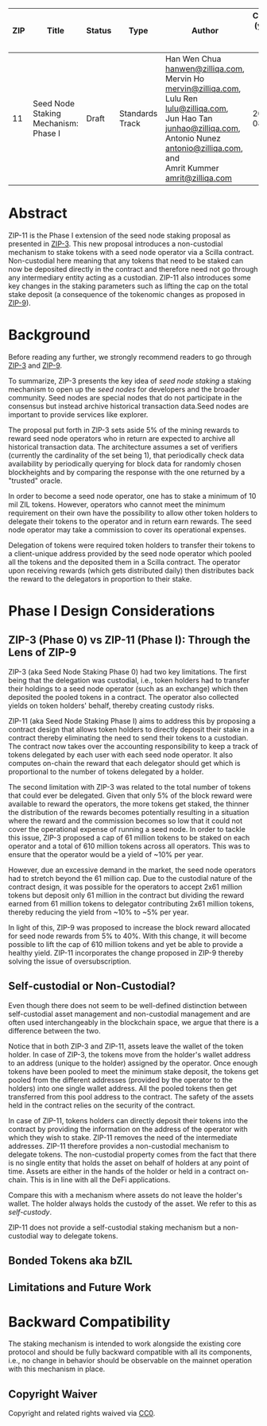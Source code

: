 | ZIP | Title | Status | Type  | Author| Created (yyyy-mm-dd) | Updated (yyyy-mm-dd) |
| --- | ---------------------------- | ------ | ----- | ----------------- | -------------------- | -------------------- |
| 11   | Seed Node Staking Mechanism: Phase I | Draft  | Standards Track | Han Wen Chua <hanwen@zilliqa.com>, <br> Mervin Ho <mervin@zilliqa.com>, <br> Lulu Ren <lulu@zilliqa.com>, <br> Jun Hao Tan <junhao@zilliqa.com>, <br> Antonio Nunez <antonio@zilliqa.com>,  and <br> Amrit Kummer <amrit@zilliqa.com> | 2020-08-17| 2020-08-17|


# Abstract

ZIP-11 is the Phase I extension of the seed node staking proposal as presented
in [ZIP-3](https://github.com/Zilliqa/ZIP/blob/master/zips/zip-3.md). This new
proposal introduces a non-custodial mechanism to stake tokens with a seed node
operator via a Scilla contract. Non-custodial here meaning that any tokens that
need to be staked can now be deposited directly in the contract and therefore
need not go through any intermediary entity acting as a custodian. ZIP-11 also
introduces some key changes in the staking parameters such as lifting the cap
on the total stake deposit (a consequence of the tokenomic changes as proposed
in [ZIP-9](https://github.com/Zilliqa/ZIP/blob/zip-9/zips/zip-9.md)).

# Background

Before reading any further, we strongly recommend readers to go through
[ZIP-3](https://github.com/Zilliqa/ZIP/blob/master/zips/zip-3.md) and
[ZIP-9](https://github.com/Zilliqa/ZIP/blob/zip-9/zips/zip-9.md). 

To summarize, ZIP-3 presents the key idea of _seed node staking_ a staking
mechanism to open up the _seed nodes_ for developers and the broader community.
Seed nodes are special nodes that do not participate in the consensus but
instead archive historical transaction data.Seed nodes are important to provide
services like explorer. 

The proposal put forth in ZIP-3 sets aside 5% of the mining rewards to reward
seed node operators who in return are expected to archive all historical
transaction data. The architecture assumes a set of verifiers (currently the
cardinality of the set being 1), that periodically check data availability by
periodically querying for block data for randomly chosen blockheights and by
comparing the response with the one returned by a "trusted" oracle. 

In order to become a seed node operator, one has to stake a minimum of 10 mil
ZIL tokens. However, operators who cannot meet the minimum requirement on
their own have the possibility to allow other token holders to delegate their
tokens to the operator and in return earn rewards. The seed node operator may
take a commission to cover its operational expenses. 

Delegation of tokens were required token holders to transfer their tokens to a
client-unique address provided by the seed node operator which pooled all the
tokens and the deposited them in a Scilla contract. The operator upon receiving
rewards (which gets distributed daily) then distributes back the reward to the
delegators in proportion to their stake.  

# Phase I Design Considerations

## ZIP-3 (Phase 0) vs ZIP-11 (Phase I): Through the Lens of ZIP-9

ZIP-3 (aka Seed Node Staking Phase 0) had two key limitations. The first being
that the delegation was custodial, i.e., token holders had to transfer their
holdings to a seed node operator (such as an exchange) which then deposited the
pooled tokens in a contract. The operator also collected yields on token
holders' behalf, thereby creating custody risks.

ZIP-11 (aka Seed Node Staking Phase I) aims to address this by proposing a
contract design that allows token holders to directly deposit their stake in a
contract thereby eliminating the need to send their tokens to a custodian. The
contract now takes over the accounting responsibility to keep a track of tokens
delegated by each user with each seed node operator. It also computes on-chain
the reward that each delegator should get which is proportional to the number
of tokens delegated by a holder. 

The second limitation with ZIP-3 was related to the total number of tokens that
could ever be delegated. Given that only 5% of the block reward were available
to reward the operators, the more tokens get staked, the thinner the
distribution of the rewards becomes potentially resulting in a situation where
the reward and the commission becomes so low that it could not cover the
operational expense of running a seed node. In order to tackle this issue,
ZIP-3 proposed a cap of 61 million tokens to be staked on each operator and a
total of 610 million tokens across all operators. This was to ensure that the
operator would be a yield of ~10% per year. 

However, due an excessive demand in the market, the seed node operators had to
stretch beyond the 61 million cap. Due to the custodial nature of the contract
design, it was possible for the operators to accept 2x61 million tokens but
deposit only 61 million in the contract but dividing the reward earned from 61
million tokens to delegator contributing  2x61 million tokens, thereby reducing
the yield from ~10% to ~5% per year. 

In light of this, ZIP-9 was proposed to increase the block reward allocated for
seed node rewards from 5% to 40%. With this change, it will become possible to
lift the cap of 610 million tokens and yet be able to provide a healthy yield.
ZIP-11 incorporates the change proposed in ZIP-9 thereby solving the issue of
oversubscription. 

## Self-custodial or Non-Custodial?

Even though there does not seem to be well-defined distinction between
self-custodial asset management and non-custodial management and are often used
interchangeably in the blockchain space, we argue that there is a difference
between the two. 

Notice that in both ZIP-3 and ZIP-11, assets leave the wallet of the token
holder. In case of ZIP-3, the tokens move from the holder's wallet address to
an address (unique to the holder) assigned by the operator. Once enough tokens
have been pooled to meet the minimum stake deposit, the tokens get pooled from
the different addresses (provided by the operator to the holders) into one
single wallet address. All the pooled tokens then get transferred from this
pool address to the contract. The safety of the assets held in the contract
relies on the security of the contract. 

In case of ZIP-11, tokens holders can directly deposit their tokens into the
contract by providing the information on the address of the operator with which
they wish to stake. ZIP-11 removes the need of the intermediate addresses.
ZIP-11 therefore provides a non-custodial mechanism to delegate tokens. The
non-custodial property comes from the fact that there is no single entity that
holds the asset on behalf of holders at any point of time. Assets are either in
the hands of the holder or held in a contract on-chain. This is in line with
all the DeFi applications.

Compare this with a mechanism where assets do not leave the holder's wallet.
The holder always holds the custody of the asset. We refer to this as
_self-custody_. 

ZIP-11 does not provide a self-custodial staking mechanism but a non-custodial
way to delegate tokens. 

## Bonded Tokens aka bZIL

## Limitations and Future Work


# Backward Compatibility

The staking mechanism is intended to work alongside the existing core protocol
and should be fully backward compatible with all its components, i.e., no
change in behavior should be observable on the mainnet operation with this
mechanism in place.

## Copyright Waiver

Copyright and related rights waived via [CC0](https://creativecommons.org/publicdomain/zero/1.0/).

